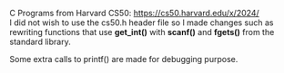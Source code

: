 C Programs from Harvard CS50: https://cs50.harvard.edu/x/2024/ \
I did not wish to use the cs50.h header file so I made changes such as
rewriting functions that use **get_int()** with **scanf()** and **fgets()** from the standard library.

Some extra calls to printf() are made for debugging purpose.

